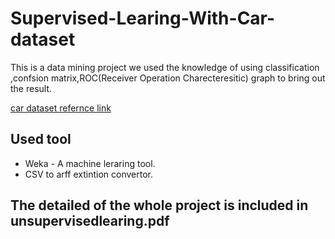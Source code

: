 # Supervised-Learing-With-Car-dataset

This is a data mining project we used the knowledge of using classification ,confsion matrix,ROC(Receiver Operation Charecteresitic) graph to bring out the result.

[car dataset refernce link](http://archive.ics.uci.edu/ml/datasets/Car+Evaluation)

## Used tool

* Weka - A machine leraring tool.
* CSV to arff extintion convertor.


## The detailed of the whole project is included in unsupervisedlearing.pdf
